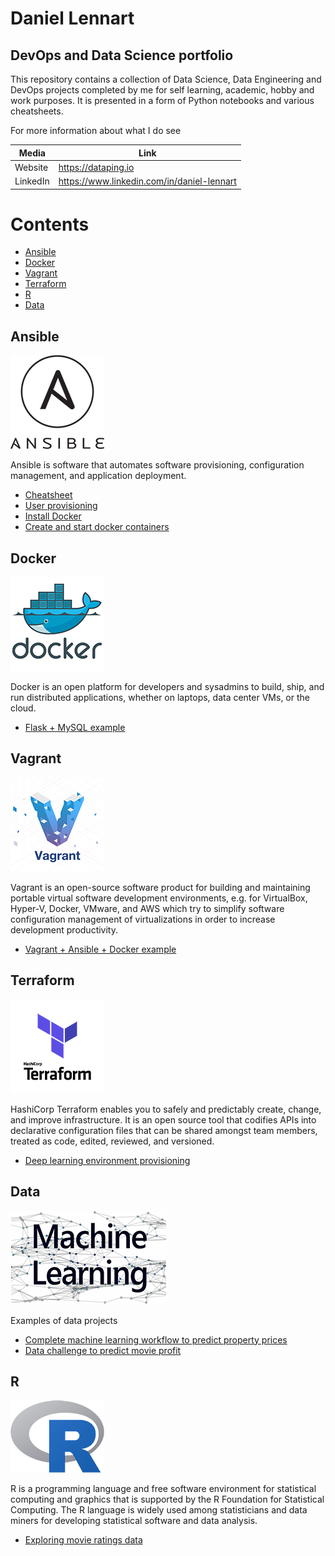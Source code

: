 # Daniel Lennart
## DevOps and Data Science portfolio
This repository contains a collection of Data Science, Data Engineering and DevOps projects completed by me for self learning, academic, hobby and work purposes. It is presented in a form of Python notebooks and various cheatsheets.

For more information about what I do see

| Media | Link |
| ------ | ----- |
| Website | <https://dataping.io> |
| LinkedIn | <https://www.linkedin.com/in/daniel-lennart> |

# Contents
  - [Ansible](#ansible)
  - [Docker](#docker)
  - [Vagrant](#vagrant)
  - [Terraform](#terraform)
  - [R](#r)
  - [Data](#data)

## <a name="ansible"></a>Ansible
![ansible logo](https://github.com/daniel-lennart/data-portfolio/blob/master/images/ansible-logo.png)

Ansible is software that automates software provisioning, configuration management, and application deployment.

* [Cheatsheet](../master/ansible/cheatsheet.md)
* [User provisioning](../master/vagrant/provisioning/base_config.yml)
* [Install Docker](../master/vagrant/provisioning/docker.yml)
* [Create and start docker containers](../master/vagrant/provisioning/docker-containers.yml)

## Docker
![docker logo](https://github.com/daniel-lennart/data-portfolio/blob/master/images/docker.png)

Docker is an open platform for developers and sysadmins to build, ship, and run distributed applications, whether on laptops, data center VMs, or the cloud.

* [Flask + MySQL example](../master/docker/flask-mysql-example)

## Vagrant

![vagrant logo](https://github.com/daniel-lennart/data-portfolio/blob/master/images/vagrant.png)

Vagrant is an open-source software product for building and maintaining portable virtual software development environments, e.g. for VirtualBox, Hyper-V, Docker, VMware, and AWS which try to simplify software configuration management of virtualizations in order to increase development productivity.
* [Vagrant + Ansible + Docker example](../master/vagrant)

## Terraform
![terraform logo](https://github.com/daniel-lennart/data-portfolio/blob/master/images/terraform.png)

HashiCorp Terraform enables you to safely and predictably create, change, and improve infrastructure. It is an open source tool that codifies APIs into declarative configuration files that can be shared amongst team members, treated as code, edited, reviewed, and versioned.

* [Deep learning environment provisioning](../master/terraform)

## Data
![ml logo](https://github.com/daniel-lennart/data-portfolio/blob/master/images/ml.png)

Examples of data projects
* [Complete machine learning workflow to predict property prices](../master/property-project)
* [Data challenge to predict movie profit ](../master/box-office-predictions)


## R
![R logo](https://github.com/daniel-lennart/data-portfolio/blob/master/images/r.png)

R is a programming language and free software environment for statistical computing and graphics that is supported by the R Foundation for Statistical Computing. The R language is widely used among statisticians and data miners for developing statistical software and data analysis.

* [Exploring movie ratings data](../master/r/movie-ratings)
